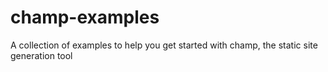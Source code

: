 champ-examples
==============

A collection of examples to help you get started with champ, the static site generation tool
